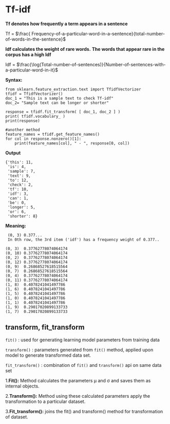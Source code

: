 # Tf-idf

**Tf denotes how frequently a term appears in a sentence**

Tf = $\frac{ Frequency-of-a-particular-word-in-a-sentence}{total-number-of-words-in-the-sentence}$

**Idf calculates the weight of rare words.**
**The words that appear rare in the corpus has a high Idf**

Idf = $\frac{\log(Total-number-of-sentences)}{Number-of-sentences-with-a-particular-word-in-it}$

**Syntax:**
``` {python}
from sklearn.feature_extraction.text import TfidfVectorizer
tfidf = TfidfVectorizer()
doc_1 = "This is a sample text to check Tf-idf"
doc_2= "Sample text can be longer or shorter"

response = tfidf.fit_transform( [ doc_1, doc_2 ] )
print( tfidf.vocabulary_ )
print(response)

#another method
feature_names = tfidf.get_feature_names()
for col in response.nonzero()[1]:
    print(feature_names[col], " - ", response[0, col])
```
__Output__
```
{'this': 11,
 'is': 4,
 'sample': 7,
 'text': 9,
 'to': 12,
 'check': 2,
 'tf': 10,
 'idf': 3,
 'can': 1,
 'be': 0,
 'longer': 5,
 'or': 6,
 'shorter': 8}
 ```
 **Meaning:**
``` 'idf': 3
 (0, 3) 0.377...
 In 0th row, the 3rd item ('idf') has a frequency weight of 0.377..
 ```
 ```
(0, 3)	0.37762778074064174
(0, 10)	0.37762778074064174
(0, 2)	0.37762778074064174
(0, 12)	0.37762778074064174
(0, 9)	0.26868527618515564
(0, 7)	0.26868527618515564
(0, 4)	0.37762778074064174
(0, 11)	0.37762778074064174
(1, 8)	0.4078241041497786
(1, 6)	0.4078241041497786
(1, 5)	0.4078241041497786
(1, 0)	0.4078241041497786
(1, 1)	0.4078241041497786
(1, 9)	0.29017020899133733
(1, 7)	0.29017020899133733
  ```

**transform, fit_transform**
--
`fit()` : used for generating learning model parameters from training data

`transform()` : parameters generated from `fit()` method, applied upon model to generate transformed data set.

`fit_transform()` : combination of `fit()` and `transform()` api on same data set

1.**Fit():** Method calculates the parameters μ and σ and saves them as internal objects.

2.**Transform():** Method using these calculated parameters apply the transformation to a particular dataset.

3.**Fit_transform():** joins the fit() and transform() method for transformation of dataset.
